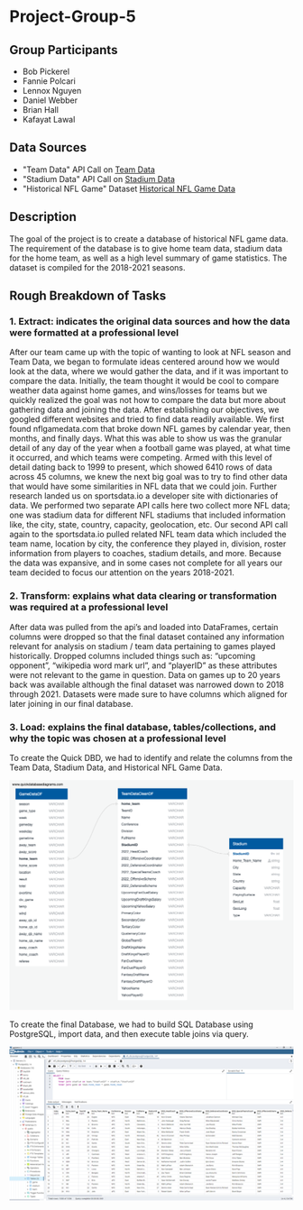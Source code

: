 # Project-Group-5
## Group Participants
* Bob Pickerel
* Fannie Polcari
* Lennox Nguyen
* Daniel Webber
* Brian Hall
* Kafayat Lawal

## Data Sources
* "Team Data" API Call on <a href = "https://sportsdata.io/developers/data-dictionary/nfl">Team Data</a>
* "Stadium Data" API Call on <a href = "https://sportsdata.io/developers/data-dictionary/nfl">Stadium Data</a>
* "Historical NFL Game" Dataset <a href = "http://www.habitatring.com/games.csv">Historical NFL Game Data</a>

## Description
The goal of the project is to create a database of historical NFL game data. The requirement of the database is to give home team data, stadium data for the home team, as well as a high level summary of game statistics. The dataset is compiled for the 2018-2021 seasons. 

## Rough Breakdown of Tasks
### 1. Extract: indicates the original data sources and how the data were formatted at a professional level
After our team came up with the topic of wanting to look at NFL season and Team Data, we began to formulate ideas centered around how we would look at the data, where we would gather the data, and if it was important to compare the data. Initially, the team thought it would be cool to compare weather data against home games, and wins/losses for teams but we quickly realized the goal was not how to compare the data but more about gathering data and joining the data. After establishing our objectives, we googled different websites and tried to find data readily available. We first found nflgamedata.com that broke down NFL games by calendar year, then months, and finally days. What this was able to show us was the granular detail of any day of the year when a football game was played, at what time it occurred, and which teams were competing. Armed with this level of detail dating back to 1999 to present, which showed 6410 rows of data across 45 columns, we knew the next big goal was to try to find other data that would have some similarities in NFL data that we could join. Further research landed us on sportsdata.io a developer site with dictionaries of data. We performed two separate API calls here two collect more NFL data; one was stadium data for different NFL stadiums that included information like, the city, state, country, capacity, geolocation, etc. Our second API call again to the sportsdata.io pulled related NFL team data which included the team  name, location by city, the conference they played in, division, roster information from players to coaches, stadium details, and more. Because the data was expansive, and in some cases not complete for all years our team decided to focus our attention on the years 2018-2021.

### 2. Transform: explains what data clearing or transformation was required at a professional level
After data was pulled from the api’s and loaded into DataFrames, certain columns were dropped so that the final dataset contained any information relevant for analysis on stadium / team data pertaining to games played historically. Dropped columns included things such as: “upcoming opponent”, “wikipedia word mark url”, and “playerID” as these attributes were not relevant to the game in question. Data on games up to 20 years back was available although the final dataset was narrowed down to 2018 through 2021. Datasets were made sure to have columns which aligned for later joining in our final database.

### 3. Load: explains the final database, tables/collections, and why the topic was chosen at a professional level

To create the Quick DBD, we had to identify and relate the columns from the Team Data, Stadium Data, and Historical NFL Game Data.

<img src = "QuickDBD-export (1).png" width = "750">

To create the final Database, we had to build SQL Database using PostgreSQL, import data, and then execute table joins via query.

<img src = "project2 database screenshot.png" width = "1000">




